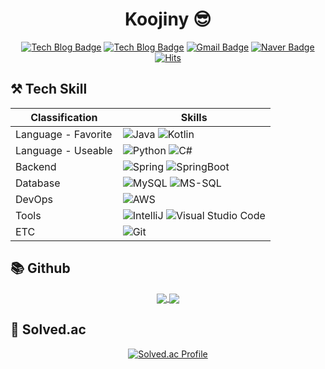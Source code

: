 <div align="center">

# Koojiny 😎
[![Tech Blog Badge](http://img.shields.io/badge/-Tech%20blog-black?style=flat-square&logo=github&link=https://Koojiny.github.io/)](https://Koojiny.github.io/)
[![Tech Blog Badge](http://img.shields.io/badge/Tistory-FFFFFF.svg?style=flat-square&logo=tistory&logoColor=black&link=https://ironman19.tistory.com/)](https://ironman19.tistory.com/)
[![Gmail Badge](https://img.shields.io/badge/Gmail-d14836?style=flat-square&logo=Gmail&logoColor=white&link=mailto:msj09252@gmail.com)](mailto:msj09252@gmail.com)
[![Naver Badge](https://img.shields.io/badge/Naver-03C75A?style=flat-square&logo=Naver&logoColor=white&link=mailto:msj09252@naver.com)](mailto:msj09252@naver.com)
[![Hits](https://hits.seeyoufarm.com/api/count/incr/badge.svg?url=https%3A%2F%2Fgithub.com%2FKoojiny&count_bg=%232856AC&title_bg=%233BD6E6&icon=probot.svg&icon_color=%23E7E7E7&title=hits&edge_flat=true)](https://hits.seeyoufarm.com)

</div>

## ⚒️ Tech Skill
<div align="center">

| Classification | Skills |
| ------ | ------ |
| Language - Favorite | ![Java](https://img.shields.io/badge/Java-ED8B00?style=for-the-badge&logo=openjdk&logoColor=white) ![Kotlin](https://img.shields.io/badge/Kotlin-0095D5?&style=for-the-badge&logo=kotlin&logoColor=white) |
| Language - Useable | ![Python](https://img.shields.io/badge/Python-3776AB.svg?&style=for-the-badge&logo=Python&logoColor=FCE22A) ![C#](https://img.shields.io/badge/C%23-239120?style=for-the-badge&logo=c-sharp&logoColor=white) |
| Backend | ![Spring](https://img.shields.io/badge/Spring-6DB33F.svg?&style=for-the-badge&logo=Spring&logoColor=white) ![SpringBoot](https://img.shields.io/badge/Spring%20Boot-6DB33F.svg?&style=for-the-badge&logo=springboot&logoColor=white) |
| Database | ![MySQL](https://img.shields.io/badge/MySQL-4479A1.svg?&style=for-the-badge&logo=MySQL&logoColor=white) ![MS-SQL](https://img.shields.io/badge/MS%20SQL-CC2927?style=for-the-badge&logo=microsoft%20sql%20server&logoColor=white) |
| DevOps | ![AWS](https://img.shields.io/badge/aws-FF9900?style=for-the-badge&logo=amazonaws&logoColor=white) |
| Tools | ![IntelliJ](https://img.shields.io/badge/IntelliJ-2C2255.svg?&style=for-the-badge&logo=intellijidea&logoColor=white) ![Visual Studio Code](https://img.shields.io/badge/Visual%20Studio%20Code-007ACC.svg?&style=for-the-badge&logo=Visual%20Studio%20Code&logoColor=white) |
| ETC | ![Git](https://img.shields.io/badge/Git-F05032.svg?&style=for-the-badge&logo=Git&logoColor=white) |

</div> 
  
## 📚 Github
<div align="center">
  
<a href="https://github.com/Koojiny">
  <img align="center" src="https://github-readme-stats.vercel.app/api?username=Koojiny&show_icons=true&hide_border=true" style="max-width: 100%;" />
</a>
<a href="https://github.com/Koojiny">
  <img align="center" src="https://github-readme-stats.vercel.app/api/top-langs/?username=Koojiny&layout=compact" style="max-width: 100%;" />
</a>
  
</div>
 
## 🏅 Solved.ac
<div align="center">
  
[![Solved.ac Profile](http://mazassumnida.wtf/api/v2/generate_badge?boj=koojiny)](https://solved.ac/koojiny/)

</div>
<!--
**Koojiny/Koojiny** is a ✨ _special_ ✨ repository because its `README.md` (this file) appears on your GitHub profile.

Here are some ideas to get you started:

- 🔭 I’m currently working on ...
- 🌱 I’m currently learning ...
- 👯 I’m looking to collaborate on ...
- 🤔 I’m looking for help with ...
- 💬 Ask me about ...
- 📫 How to reach me: ...
- 😄 Pronouns: ...
- ⚡ Fun fact: ...
-->
